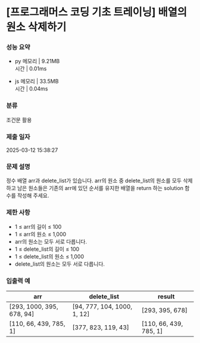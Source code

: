 # [프로그래머스 코딩 기초 트레이닝] 배열의 원소 삭제하기

### 성능 요약

- py
  메모리 | 9.21MB  
  시간 | 0.01ms

- js
  메모리 | 33.5MB  
  시간 | 0.04ms

### 분류

조건문 활용

### 제출 일자

2025-03-12 15:38:27

### 문제 설명

정수 배열 arr과 delete_list가 있습니다. arr의 원소 중 delete_list의 원소를 모두 삭제하고 남은 원소들은 기존의 arr에 있던 순서를 유지한 배열을 return 하는 solution 함수를 작성해 주세요.

### 제한 사항

- 1 ≤ arr의 길이 ≤ 100
- 1 ≤ arr의 원소 ≤ 1,000
- arr의 원소는 모두 서로 다릅니다.
- 1 ≤ delete_list의 길이 ≤ 100
- 1 ≤ delete_list의 원소 ≤ 1,000
- delete_list의 원소는 모두 서로 다릅니다.

### 입출력 예

| arr                       | delete_list                 | result                 |
| ------------------------- | --------------------------- | ---------------------- |
| [293, 1000, 395, 678, 94] | [94, 777, 104, 1000, 1, 12] | [293, 395, 678]        |
| [110, 66, 439, 785, 1]    | [377, 823, 119, 43]         | [110, 66, 439, 785, 1] |
